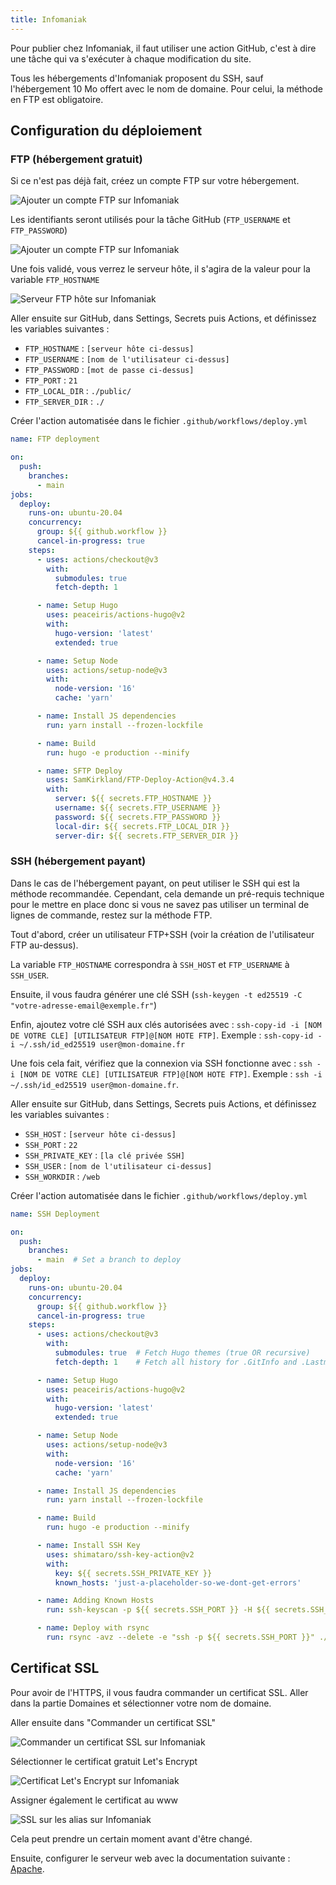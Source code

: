 ```yaml
---
title: Infomaniak
---
```


Pour publier chez Infomaniak, il faut utiliser une action GitHub, c'est à dire une tâche qui va s'exécuter à chaque modification du site.

Tous les hébergements d'Infomaniak proposent du SSH, sauf l'hébergement 10 Mo offert avec le nom de domaine. Pour celui, la méthode en FTP est obligatoire.

## Configuration du déploiement

### FTP (hébergement gratuit)

Si ce n'est pas déjà fait, créez un compte FTP sur votre hébergement.

![Ajouter un compte FTP sur Infomaniak](/images/infomaniak/ftp1.png)

Les identifiants seront utilisés pour la tâche GitHub (`FTP_USERNAME` et `FTP_PASSWORD`)

![Ajouter un compte FTP sur Infomaniak](/images/infomaniak/ftp2.png)

Une fois validé, vous verrez le serveur hôte, il s'agira de la valeur pour la variable `FTP_HOSTNAME`

![Serveur FTP hôte sur Infomaniak](/images/infomaniak/ftp3.png)

Aller ensuite sur GitHub, dans Settings, Secrets puis Actions, et définissez les variables suivantes :
- `FTP_HOSTNAME` : `[serveur hôte ci-dessus]`
- `FTP_USERNAME` : `[nom de l'utilisateur ci-dessus]`
- `FTP_PASSWORD` : `[mot de passe ci-dessus]`
- `FTP_PORT` : `21`
- `FTP_LOCAL_DIR` : `./public/`
- `FTP_SERVER_DIR` : `./`

Créer l'action automatisée dans le fichier `.github/workflows/deploy.yml`

```yaml
name: FTP deployment

on:
  push:
    branches:
      - main
jobs:
  deploy:
    runs-on: ubuntu-20.04
    concurrency:
      group: ${{ github.workflow }}
      cancel-in-progress: true
    steps:
      - uses: actions/checkout@v3
        with:
          submodules: true
          fetch-depth: 1

      - name: Setup Hugo
        uses: peaceiris/actions-hugo@v2
        with:
          hugo-version: 'latest'
          extended: true

      - name: Setup Node
        uses: actions/setup-node@v3
        with:
          node-version: '16'
          cache: 'yarn'

      - name: Install JS dependencies
        run: yarn install --frozen-lockfile

      - name: Build
        run: hugo -e production --minify

      - name: SFTP Deploy
        uses: SamKirkland/FTP-Deploy-Action@v4.3.4
        with:
          server: ${{ secrets.FTP_HOSTNAME }}
          username: ${{ secrets.FTP_USERNAME }}
          password: ${{ secrets.FTP_PASSWORD }}
          local-dir: ${{ secrets.FTP_LOCAL_DIR }}
          server-dir: ${{ secrets.FTP_SERVER_DIR }}
```

### SSH (hébergement payant)

Dans le cas de l'hébergement payant, on peut utiliser le SSH qui est la méthode recommandée. Cependant, cela demande un pré-requis technique pour le mettre en place donc si vous ne savez pas utiliser un terminal de lignes de commande, restez sur la méthode FTP.

Tout d'abord, créer un utilisateur FTP+SSH (voir la création de l'utilisateur FTP au-dessus).

La variable `FTP_HOSTNAME` correspondra à `SSH_HOST` et `FTP_USERNAME` à `SSH_USER`.

Ensuite, il vous faudra générer une clé SSH (`ssh-keygen -t ed25519 -C "votre-adresse-email@exemple.fr"`)

Enfin, ajoutez votre clé SSH aux clés autorisées avec : `ssh-copy-id -i [NOM DE VOTRE CLE] [UTILISATEUR FTP]@[NOM HOTE FTP]`. Exemple : `ssh-copy-id -i ~/.ssh/id_ed25519 user@mon-domaine.fr`

Une fois cela fait, vérifiez que la connexion via SSH fonctionne avec : `ssh -i [NOM DE VOTRE CLE] [UTILISATEUR FTP]@[NOM HOTE FTP]`. Exemple : `ssh -i ~/.ssh/id_ed25519 user@mon-domaine.fr`.

Aller ensuite sur GitHub, dans Settings, Secrets puis Actions, et définissez les variables suivantes :
- `SSH_HOST` : `[serveur hôte ci-dessus]`
- `SSH_PORT` : `22`
- `SSH_PRIVATE_KEY` : `[la clé privée SSH]`
- `SSH_USER` : `[nom de l'utilisateur ci-dessus]`
- `SSH_WORKDIR` : `/web`

Créer l'action automatisée dans le fichier `.github/workflows/deploy.yml`

```yaml
name: SSH Deployment

on:
  push:
    branches:
      - main  # Set a branch to deploy
jobs:
  deploy:
    runs-on: ubuntu-20.04
    concurrency:
      group: ${{ github.workflow }}
      cancel-in-progress: true
    steps:
      - uses: actions/checkout@v3
        with:
          submodules: true  # Fetch Hugo themes (true OR recursive)
          fetch-depth: 1    # Fetch all history for .GitInfo and .Lastmod

      - name: Setup Hugo
        uses: peaceiris/actions-hugo@v2
        with:
          hugo-version: 'latest'
          extended: true

      - name: Setup Node
        uses: actions/setup-node@v3
        with:
          node-version: '16'
          cache: 'yarn'

      - name: Install JS dependencies
        run: yarn install --frozen-lockfile

      - name: Build
        run: hugo -e production --minify

      - name: Install SSH Key
        uses: shimataro/ssh-key-action@v2
        with:
          key: ${{ secrets.SSH_PRIVATE_KEY }}
          known_hosts: 'just-a-placeholder-so-we-dont-get-errors'

      - name: Adding Known Hosts
        run: ssh-keyscan -p ${{ secrets.SSH_PORT }} -H ${{ secrets.SSH_HOST }} >> ~/.ssh/known_hosts

      - name: Deploy with rsync
        run: rsync -avz --delete -e "ssh -p ${{ secrets.SSH_PORT }}" ./public/ ${{ secrets.SSH_USER }}@${{ secrets.SSH_HOST }}:${{ secrets.SSH_WORKDIR }}/
```

## Certificat SSL

Pour avoir de l'HTTPS, il vous faudra commander un certificat SSL. Aller dans la partie Domaines et sélectionner votre nom de domaine.

Aller ensuite dans "Commander un certificat SSL"

![Commander un certificat SSL sur Infomaniak](/images/infomaniak/ssl1.png)

Sélectionner le certificat gratuit Let's Encrypt

![Certificat Let's Encrypt sur Infomaniak](/images/infomaniak/ssl2.png)

Assigner également le certificat au www

![SSL sur les alias sur Infomaniak](/images/infomaniak/ssl3.png)

Cela peut prendre un certain moment avant d'être changé.

Ensuite, configurer le serveur web avec la documentation suivante : [Apache](/docs/website/mettre-en-ligne/serveurs-web/apache/).